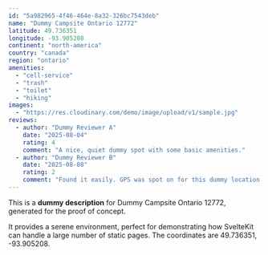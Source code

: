 ```yaml
---
id: "5a982965-4f46-464e-8a32-326bc7543deb"
name: "Dummy Campsite Ontario 12772"
latitude: 49.736351
longitude: -93.905208
continent: "north-america"
country: "canada"
region: "ontario"
amenities:
  - "cell-service"
  - "trash"
  - "toilet"
  - "hiking"
images:
  - "https://res.cloudinary.com/demo/image/upload/v1/sample.jpg"
reviews:
  - author: "Dummy Reviewer A"
    date: "2025-08-04"
    rating: 4
    comment: "A nice, quiet dummy spot with some basic amenities."
  - author: "Dummy Reviewer B"
    date: "2025-08-08"
    rating: 2
    comment: "Found it easily. GPS was spot on for this dummy location."
---
```


This is a **dummy description** for Dummy Campsite Ontario 12772, generated for the proof of concept.

It provides a serene environment, perfect for demonstrating how SvelteKit can handle a large number of static pages. The coordinates are 49.736351, -93.905208.
